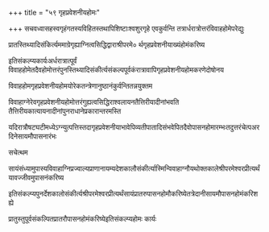 +++
title = "५९ गृहप्रवेशनीयहोमः"

+++
सचवध्वासहस्वगृहंगतस्यविहितस्तथापिशिष्टाःश्वशुरगृहे एवकुर्वन्ति तत्रार्धरात्रोत्तरंविवाहहोमेपरेद्युः

प्रातस्तिथ्यादिसंकिर्त्यममाग्रेगृह्याग्नित्वसिद्धिद्वाराश्रीपरमे० र्थगृहप्रवेशनीयाख्यंहोमंकरिष्य

इतिसंकल्प्यकार्यःअर्धरात्रात्पूर्वं विवाहहोमेतदैवहोमोत्तरंपुनस्तिथ्यादिसंकीर्त्यसंकल्पपूर्वकंरात्रावापिगृहप्रवेशनीयहोमकरणेदोषोनय

विवाहहोमगृहप्रवेशनीयहोमयोरेकतन्त्रेणानुष्ठानंकुर्वन्तितन्नयुक्तम

विवाहाग्नेरेवगृहप्रवेशनीयहोमोत्तरंगुह्यत्वसिद्धिराश्वलायनतैत्तिरीयादीनांभवति तैत्तिरीयकात्यायनादीनांपुनराधानेप्रकारान्तरमस्ति

यदिरात्रौषटघटीमध्येऽग्न्युत्पत्तिस्तदागृहप्रवेशनीयाभावेपिव्यतीपातादिसंभवेपितदैवोपासनहोमारम्भःतदुत्तरंचेत्पअरदिनेसायमौपासनारंभः

सचेत्थम

सायंसंध्यामुपास्यविवाहाग्निप्रज्वाल्यप्राणानायम्यदेशकालौसंकीर्त्यास्मिन्विवाहाग्नौयथोक्तकालेश्रीपरमेश्वरप्रीत्यर्थंयावज्जीवमुपासनंकरिष्य

इतिसंकल्प्यपुनर्देशकालोसंकीर्त्यश्रीपरमेश्वरप्रीत्यर्थंसायंप्रातरुपासनहोमौकरिष्येतत्रेदानीसायमौपासनहोमंकरिशह्ये

प्रातुस्तुपूर्वसंकल्पितप्रातरौपासनहोमंकरिष्येइतिसंकल्प्यहोमः कार्यः
